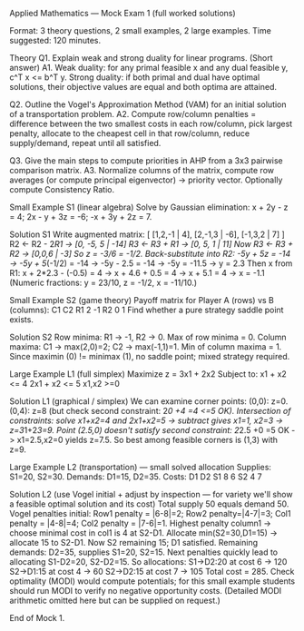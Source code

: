 Applied Mathematics — Mock Exam 1 (full worked solutions)

Format: 3 theory questions, 2 small examples, 2 large examples. Time suggested: 120 minutes.

Theory
Q1. Explain weak and strong duality for linear programs. (Short answer)
A1. Weak duality: for any primal feasible x and any dual feasible y, c^T x <= b^T y. Strong duality: if both primal and dual have optimal solutions, their objective values are equal and both optima are attained.

Q2. Outline the Vogel's Approximation Method (VAM) for an initial solution of a transportation problem.
A2. Compute row/column penalties = difference between the two smallest costs in each row/column, pick largest penalty, allocate to the cheapest cell in that row/column, reduce supply/demand, repeat until all satisfied.

Q3. Give the main steps to compute priorities in AHP from a 3x3 pairwise comparison matrix.
A3. Normalize columns of the matrix, compute row averages (or compute principal eigenvector) -> priority vector. Optionally compute Consistency Ratio.

Small Example S1 (linear algebra)
Solve by Gaussian elimination: x + 2y - z = 4; 2x - y + 3z = -6; -x + 3y + 2z = 7.

Solution S1
Write augmented matrix:
[ [1,2,-1 | 4], [2,-1,3 | -6], [-1,3,2 | 7] ]
R2 <- R2 - 2*R1 -> [0, -5, 5 | -14]
R3 <- R3 + R1 -> [0, 5, 1 | 11]
Now R3 <- R3 + R2 -> [0,0,6 | -3]
So z = -3/6 = -1/2.
Back-substitute into R2: -5y + 5z = -14 -> -5y + 5*(-1/2) = -14 -> -5y - 2.5 = -14 -> -5y = -11.5 -> y = 2.3
Then x from R1: x + 2*2.3 - (-0.5) = 4 -> x + 4.6 + 0.5 = 4 -> x + 5.1 = 4 -> x = -1.1
(Numeric fractions: y = 23/10, z = -1/2, x = -11/10.)

Small Example S2 (game theory)
Payoff matrix for Player A (rows) vs B (columns):
    C1  C2
R1   2  -1
R2   0   1
Find whether a pure strategy saddle point exists.

Solution S2
Row minima: R1 -> -1, R2 -> 0. Max of row minima = 0.
Column maxima: C1 -> max(2,0)=2; C2 -> max(-1,1)=1. Min of column maxima = 1.
Since maximin (0) != minimax (1), no saddle point; mixed strategy required.

Large Example L1 (full simplex)
Maximize z = 3x1 + 2x2
Subject to: x1 + x2 <= 4
            2x1 + x2 <= 5
            x1,x2 >=0

Solution L1 (graphical / simplex)
We can examine corner points: (0,0): z=0. (0,4): z=8 (but check second constraint: 2*0 +4 =4 <=5 OK). Intersection of constraints: solve x1+x2=4 and 2x1+x2=5 -> subtract gives x1=1, x2=3 -> z=3*1+2*3=9. Point (2.5,0) doesn't satisfy second constraint: 2*2.5 +0 =5 OK -> x1=2.5,x2=0 yields z=7.5. So best among feasible corners is (1,3) with z=9.

Large Example L2 (transportation) — small solved allocation
Supplies: S1=20, S2=30. Demands: D1=15, D2=35. Costs:
      D1  D2
S1    8   6
S2    4   7

Solution L2 (use Vogel initial + adjust by inspection — for variety we'll show a feasible optimal solution and its cost)
Total supply 50 equals demand 50.
Vogel penalties initial: Row1 penalty = |6-8|=2; Row2 penalty=|4-7|=3; Col1 penalty = |4-8|=4; Col2 penalty = |7-6|=1. Highest penalty column1 -> choose minimal cost in col1 is 4 at S2-D1. Allocate min(S2=30,D1=15) -> allocate 15 to S2-D1. Now S2 remaining 15; D1 satisfied.
Remaining demands: D2=35, supplies S1=20, S2=15.
Next penalties quickly lead to allocating S1-D2=20, S2-D2=15. So allocations:
S1->D2:20 at cost 6 -> 120
S2->D1:15 at cost 4 -> 60
S2->D2:15 at cost 7 -> 105
Total cost = 285.
Check optimality (MODI) would compute potentials; for this small example students should run MODI to verify no negative opportunity costs. (Detailed MODI arithmetic omitted here but can be supplied on request.)

End of Mock 1.
